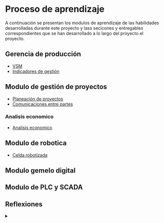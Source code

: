 # Proceso de aprendizaje
A continuación se presentan los modulos de aprendizaje  de las habilidades desarrolladas durante este proyecto y lass secicones y entregables correspondientes que se han desarrollado a lo largo del proyecto el proyecto.


## Gerencia de producción
- [VSM](../producto/5-gestion-produccion.md#vsm-value-stream-mapping)
- [Indicadores de gestión](../producto/5-gestion-produccion.md#indicadores-claves-de-diseño)

<!--

- [VSM](./VSM.md): 
- [KPIS](./KPIS.md):
-->
## Modulo de gestión de proyectos

- [Planeación de proyectos](./1-planeacion-y-gestion)
- [Comunicaciones entre partes](./2-comunicaciones)

### Analisis economico
- [Analisis economico](../producto/3-analisis-economico)

## Modulo de robotica
- [Celda robotizada](../producto/6-celda-robotizada)

## Modulo gemelo digital

## Modulo de PLC y SCADA

## Reflexiones
<details>
  <summary> </summary>

### Grupal
- [Reflexión grupal](/Tile-Tech/reflexion-grupal.pdf)

### Individual
- [Juan Sebastian Dueñas](Tile-Tech/reflexion-jd.pdf)
- [Valentina Hernandez](/Tile-Tech/reflexion-vh.pdf)
- [Julian Luna](/Tile-Tech/reflexion-jl.pdf)
- [Andres Serna](/Tile-Tech/reflexion-as.pdf)
  

</details>
